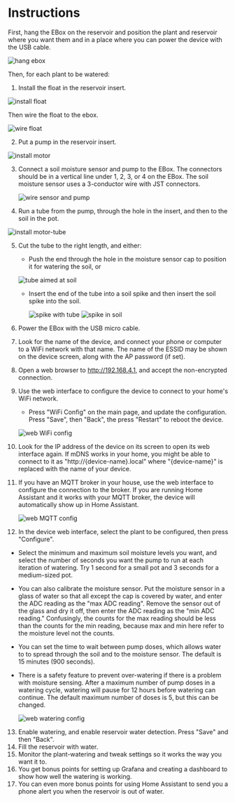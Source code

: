 # Instructions

First, hang the EBox on the reservoir and position the plant and reservoir where you want them and in a place where you can power the device with the USB cable.

![hang ebox](images/plant133-hang-ebox.jpg)

Then, for each plant to be watered:

1. Install the float in the reservoir insert.

  ![install float](images/install-float.jpg)

  Then wire the float to the ebox.

![wire float](images/plant133-wire-float.jpg)

2. Put a pump in the reservoir insert.

  ![install motor](images/install-motor.jpg)

3. Connect a soil moisture sensor and pump to the EBox. The connectors should be in a vertical line under 1, 2, 3, or 4 on the EBox. The soil moisture sensor uses a 3-conductor wire with JST connectors.

   ![wire sensor and pump](images/plant133-wire-sensor-pump.jpg)

4. Run a tube from the pump, through the hole in the insert, and then to the soil in the pot.

  ![install motor-tube](images/install-motor-tube.jpg)

5. Cut the tube to the right length, and either:
    - Push the end through the hole in the moisture sensor cap to position it for watering the soil, or

   ![tube aimed at soil](images/tube-aimed-at-soil.jpg)

    - Insert the end of the tube into a soil spike and then insert the soil spike into the soil.

	  ![spike with tube](images/spike-with-tube.jpg)
	  ![spike in soil](images/spike-in-soil.jpg)
6. Power the EBox with the USB micro cable.
7. Look for the name of the device, and connect your phone or computer to a WiFi network with that name. The name of the ESSID may be shown on the device screen, along with the AP password (if set).
8. Open a web browser to http://192.168.4.1, and accept the non-encrypted connection.
9. Use the web interface to configure the device to connect to your home's WiFi network.
    - Press "WiFi Config" on the main page, and update the configuration. Press "Save", then "Back", the press "Restart" to reboot the device.

	![web WiFi config](images/web-wifi-config.png)

10. Look for the IP address of the device on its screen to open its web interface again.  If mDNS works in your home, you might be able to connect to it as "http://{device-name}.local" where "{device-name}" is replaced with the name of your device.
11. If you have an MQTT broker in your house, use the web interface to configure the connection to the broker.  If you are running Home Assistant and it works with your MQTT broker, the device will automatically show up in Home Assistant.

    ![web MQTT config](images/web-mqtt-config.png)

12. In the device web interface, select the plant to be configured, then press "Configure".

  - Select the minimum and maximum soil moisture levels you want, and select the number of seconds you want the pump to run at each iteration of watering.  Try 1 second for a small pot and 3 seconds for a medium-sized pot.
  - You can also calibrate the moisture sensor. Put the moisture sensor in a glass of water so that all except the cap is covered by water, and enter the ADC reading as the "max ADC reading". Remove the sensor out of the glass and dry it off, then enter the ADC reading as the "min ADC reading." Confusingly, the counts for the max reading should be less than the counts for the min reading, because max and min here refer to the moisture level not the counts.
  - You can set the time to wait between pump doses, which allows water to to spread through the soil and to the moisture sensor. The default is 15 minutes (900 seconds).
  - There is a safety feature to prevent over-watering if there is a problem with moisture sensing. After a maximum number of pump doses in a watering cycle, watering will pause for 12 hours before watering can continue. The default maximum number of doses is 5, but this can be changed.

    ![web watering config](images/web-water-config.png)

13. Enable watering, and enable reservoir water detection. Press "Save" and then "Back".
14. Fill the reservoir with water.
15. Monitor the plant-watering and tweak settings so it works the way you want it to.
16. You get bonus points for setting up Grafana and creating a dashboard to show how well the watering is working.
17. You can even more bonus points for using Home Assistant to send you a phone alert you when the reservoir is out of water.




